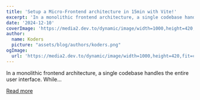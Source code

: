 ```yaml
---
title: 'Setup a Micro-Frontend architecture in 15min with Vite!'
excerpt: 'In a monolithic frontend architecture, a single codebase handles the entire user interface. While...'
date: '2024-12-10'
coverImage: 'https://media2.dev.to/dynamic/image/width=1000,height=420,fit=cover,gravity=auto,format=auto/https%3A%2F%2Fdev-to-uploads.s3.amazonaws.com%2Fuploads%2Farticles%2Fry41qg1rfkhxpolflcut.png'
author:
  name: Koders
  picture: "assets/blog/authors/koders.png"
ogImage:
  url: 'https://media2.dev.to/dynamic/image/width=1000,height=420,fit=cover,gravity=auto,format=auto/https%3A%2F%2Fdev-to-uploads.s3.amazonaws.com%2Fuploads%2Farticles%2Fry41qg1rfkhxpolflcut.png'
---
```


In a monolithic frontend architecture, a single codebase handles the entire user interface. While...

[Read more](https://dev.to/mairouche/setup-a-micro-frontend-architecture-in-15min-with-vite-4pbg)
